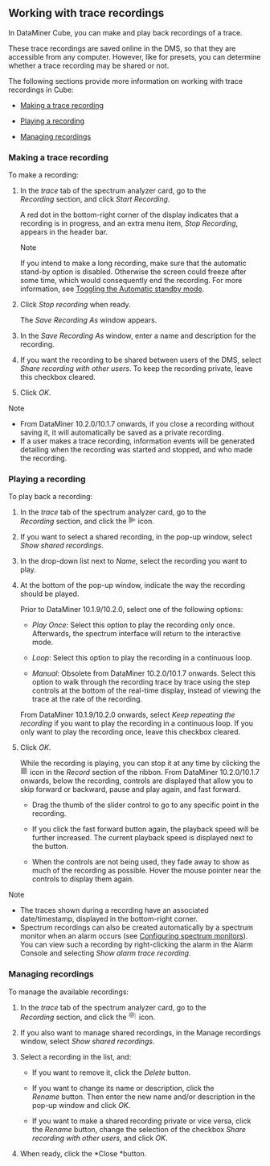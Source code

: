 ## Working with trace recordings

In DataMiner Cube, you can make and play back recordings of a trace.

These trace recordings are saved online in the DMS, so that they are accessible from any computer. However, like for presets, you can determine whether a trace recording may be shared or not.

The following sections provide more information on working with trace recordings in Cube:

- [Making a trace recording](#making-a-trace-recording)

- [Playing a recording](#playing-a-recording)

- [Managing recordings](#managing-recordings)

### Making a trace recording

To make a recording:

1. In the *trace* tab of the spectrum analyzer card, go to the *Recording* section, and click *Start Recording*.

    A red dot in the bottom-right corner of the display indicates that a recording is in progress, and an extra menu item, *Stop Recording*, appears in the header bar.

    > [!NOTE]
    > If you intend to make a long recording, make sure that the automatic stand-by option is disabled. Otherwise the screen could freeze after some time, which would consequently end the recording. For more information, see [Toggling the Automatic standby mode](Viewing_spectrum_analyzer_traces.md#toggling-the-automatic-standby-mode).

2. Click *Stop recording* when ready.

    The *Save Recording As* window appears.

3. In the *Save Recording As* window, enter a name and description for the recording.

4. If you want the recording to be shared between users of the DMS, select *Share recording with other users*. To keep the recording private, leave this checkbox cleared.

5. Click *OK*.

> [!NOTE]
> -  From DataMiner 10.2.0/10.1.7 onwards, if you close a recording without saving it, it will automatically be saved as a private recording.
> -  If a user makes a trace recording, information events will be generated detailing when the recording was started and stopped, and who made the recording.

### Playing a recording

To play back a recording:

1. In the *trace* tab of the spectrum analyzer card, go to the *Recording* section, and click the ![](../../images/spectrum_play.png) icon.

2. If you want to select a shared recording, in the pop-up window, select *Show shared recordings*.

3. In the drop-down list next to *Name*, select the recording you want to play.

4. At the bottom of the pop-up window, indicate the way the recording should be played.

    Prior to DataMiner 10.1.9/10.2.0, select one of the following options:

    - *Play Once*: Select this option to play the recording only once. Afterwards, the spectrum interface will return to the interactive mode.

    - *Loop*: Select this option to play the recording in a continuous loop.

    - *Manual*: Obsolete from DataMiner 10.2.0/10.1.7 onwards. Select this option to walk through the recording trace by trace using the step controls at the bottom of the real-time display, instead of viewing the trace at the rate of the recording.

    From DataMiner 10.1.9/10.2.0 onwards, select *Keep repeating the recording* if you want to play the recording in a continuous loop. If you only want to play the recording once, leave this checkbox cleared.

5. Click *OK*.

    While the recording is playing, you can stop it at any time by clicking the ![](../../images/spectrum_stop.png) icon in the *Record* section of the ribbon.
    From DataMiner 10.2.0/10.1.7 onwards, below the recording, controls are displayed that allow you to skip forward or backward, pause and play again, and fast forward.

    - Drag the thumb of the slider control to go to any specific point in the recording.

    - If you click the fast forward button again, the playback speed will be further increased. The current playback speed is displayed next to the button.

    - When the controls are not being used, they fade away to show as much of the recording as possible. Hover the mouse pointer near the controls to display them again.

> [!NOTE]
> -  The traces shown during a recording have an associated date/timestamp, displayed in the bottom-right corner.
> -  Spectrum recordings can also be created automatically by a spectrum monitor when an alarm occurs (see [Configuring spectrum monitors](Working_with_spectrum_monitors.md#configuring-spectrum-monitors)). You can view such a recording by right-clicking the alarm in the Alarm Console and selecting *Show alarm trace recording*.

### Managing recordings

To manage the available recordings:

1. In the *trace* tab of the spectrum analyzer card, go to the *Recording* section, and click the ![](../../images/spectrum_recordings.png) icon.

2. If you also want to manage shared recordings, in the Manage recordings window, select *Show shared recordings*.

3. Select a recording in the list, and:

    - If you want to remove it, click the *Delete* button.

    - If you want to change its name or description, click the *Rename* button. Then enter the new name and/or description in the pop-up window and click *OK*.

    - If you want to make a shared recording private or vice versa, click the *Rename* button, change the selection of the checkbox *Share recording with other users*, and click *OK*.

4. When ready, click the *Close *button.
